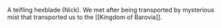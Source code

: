 A teifling hexblade (Nick). We met after being transported by mysterious mist that transported us to the [[Kingdom of Barovia]].